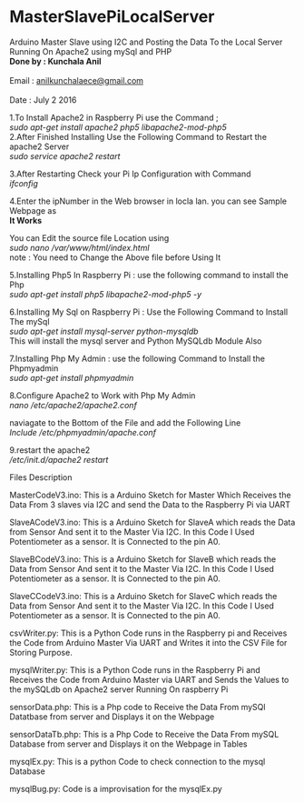 # MasterSlavePiLocalServer
Arduino Master Slave using I2C and Posting the Data To the Local Server Running On Apache2 using mySql and PHP
<br><b>Done by : Kunchala Anil</b> </br>
<br>Email : anilkunchalaece@gmail.com</br>
<br>Date : July 2 2016</br>

1.To Install Apache2 in Raspberry Pi use the Command ;
  <br><i> sudo apt-get install apache2 php5 libapache2-mod-php5 </i></br>
2.After Finished Installing Use the Following Command to Restart the apache2 Server
  <br><i> sudo service apache2 restart </i></br>

3.After Restarting Check your Pi Ip Configuration with Command
  <br><i> ifconfig </i></br>

4.Enter the ipNumber in the Web browser in locla lan. you can see Sample Webpage as 
  <br><b>  It Works</b></br>
    
You can Edit the source file Location using
    <br><i> sudo nano /var/www/html/index.html </i></br>
note : You need to Change the Above file before Using It

5.Installing Php5 In Raspberry Pi : use the following command to install the Php
  <br><i> sudo apt-get install php5 libapache2-mod-php5 -y </i></br>
  
6.Installing My Sql on Raspberry Pi : Use the Following Command to Install The mySql
  <br><i>sudo apt-get install mysql-server python-mysqldb </i></br>
  This will install the mysql server and Python MySQLdb Module Also
  
7.Installing Php My Admin  : use the following Command to Install the Phpmyadmin
  <br><i> sudo apt-get install phpmyadmin </i></br>
  
8.Configure Apache2 to Work with Php My Admin
  <br><i> nano /etc/apache2/apache2.conf </i></br>
  <p> naviagate to the Bottom of the File and add the Following Line
      <br> <i> Include /etc/phpmyadmin/apache.conf </i></br>
      
9.restart the apache2 
    <br><i>/etc/init.d/apache2 restart</i></br>


    








Files Description

MasterCodeV3.ino: This is a Arduino Sketch for Master Which Receives the Data From 3 slaves via I2C and send the Data to the Raspberry Pi via UART

SlaveACodeV3.ino: This is a Arduino Sketch for SlaveA which reads the Data from Sensor And sent it to the Master Via I2C. In this Code I Used Potentiometer as a sensor. It is Connected to the pin A0.

SlaveBCodeV3.ino: This is a Arduino Sketch for SlaveB which reads the Data from Sensor And sent it to the Master Via I2C. In this Code I Used Potentiometer as a sensor. It is Connected to the pin A0.

SlaveCCodeV3.ino: This is a Arduino Sketch for SlaveC which reads the Data from Sensor And sent it to the Master Via I2C. In this Code I Used Potentiometer as a sensor. It is Connected to the pin A0.

csvWriter.py: This is a Python Code runs in the Raspberry pi and Receives the Code from Arduino Master Via UART and Writes it into the CSV File for Storing Purpose.

mysqlWriter.py: This is a Python Code runs in the Raspberry Pi and Receives the Code from Arduino Master via UART and Sends the Values to the mySQLdb on Apache2 server Running On raspberry Pi 

sensorData.php: This is a Php code to Receive the Data From mySQl Datatbase from server and Displays it on the Webpage

sensorDataTb.php: This is a Php Code to Receive the Data From mySQL Database from server and Displays it on the Webpage in Tables

mysqlEx.py: This is a python Code to check connection to the mysql Database

mysqlBug.py: Code is a improvisation for the mysqlEx.py

